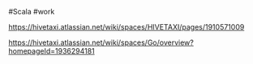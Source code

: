 
#Scala 
#work 

https://hivetaxi.atlassian.net/wiki/spaces/HIVETAXI/pages/1910571009

https://hivetaxi.atlassian.net/wiki/spaces/Go/overview?homepageId=1936294181


